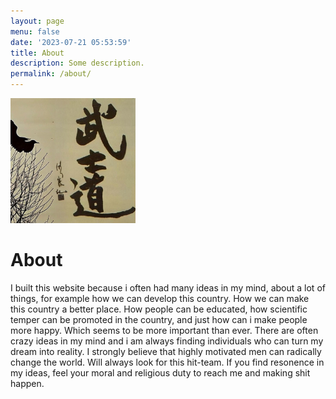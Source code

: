 ```yaml
---
layout: page
menu: false
date: '2023-07-21 05:53:59'
title: About
description: Some description.
permalink: /about/
---
```


<img class="img-rounded" src="/assets/img/uploads/profile.png" alt="Abdul Rahim" width="200">

# About

I built this website because i often had many ideas in my mind, about a lot of things, for example how we can develop this country. How we can make this country a better place. How people can be educated, how scientific temper can be promoted in the country, and just how can i make people more happy. Which seems to be more important than ever. There are often crazy ideas in my mind and i am always finding individuals who can turn my dream into reality. I strongly believe that highly motivated men can radically change the world. Will always look for this hit-team. If you find resonence in my ideas, feel your moral and religious duty to reach me and making shit happen.